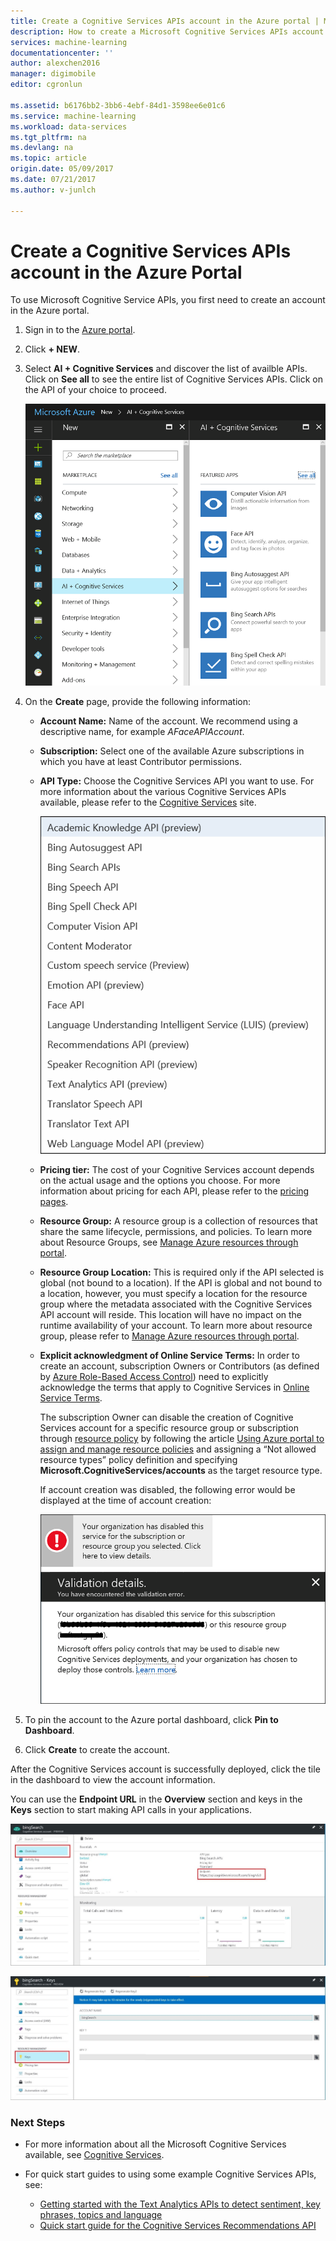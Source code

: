 ```yaml
---
title: Create a Cognitive Services APIs account in the Azure portal | Microsoft Docs
description: How to create a Microsoft Cognitive Services APIs account in the Azure portal.
services: machine-learning
documentationcenter: ''
author: alexchen2016
manager: digimobile
editor: cgronlun

ms.assetid: b6176bb2-3bb6-4ebf-84d1-3598ee6e01c6
ms.service: machine-learning
ms.workload: data-services
ms.tgt_pltfrm: na
ms.devlang: na
ms.topic: article
origin.date: 05/09/2017
ms.date: 07/21/2017
ms.author: v-junlch

---
```


# Create a Cognitive Services APIs account in the Azure Portal

To use Microsoft Cognitive Service APIs, you first need to create an account in the Azure portal.

1. Sign in to the [Azure portal](http://portal.azure.cn).

2. Click **+ NEW**.

3. Select **AI + Cognitive Services** and discover the list of availble APIs. Click on **See all** to see the entire list of Cognitive Services APIs. Click on the API of your choice to proceed.

    ![Select Cognitive Services APIs](./media/cognitive-services-apis-create-account/select-cognitive-services-apis.png)

4. On the **Create** page, provide the following information:

   - **Account Name:** Name of the account. We recommend using a descriptive name, for example *AFaceAPIAccount*.

   - **Subscription:** Select one of the available Azure subscriptions in which you have at least Contributor permissions.

   - **API Type:** Choose the Cognitive Services API you want to use. For more information about the various Cognitive Services APIs available, please refer to the [Cognitive Services](/cognitive-services/) site.

        ![Select API type](./media/cognitive-services-apis-create-account/list-of-apis.png)

   - **Pricing tier:** The cost of your Cognitive Services account depends on the actual usage and the options you choose. For more information about pricing for each API, please refer to the [pricing pages](https://www.azure.cn/pricing/details/cognitive-services/).

   - **Resource Group:** A resource group is a collection of resources that share the same lifecycle, permissions, and policies. To learn more about Resource Groups, see [Manage Azure resources through portal](/azure-resource-manager/resource-group-portal).

   - **Resource Group Location:** This is required only if the API selected is global (not bound to a location). If the API is global and not bound to a location, however, you must specify a location for the resource group where the metadata associated with the Cognitive Services API account will reside. This location will have no impact on the runtime availability of your account. To learn more about resource group, please refer to [Manage Azure resources through portal](/azure-resource-manager/resource-group-portal).

   - **Explicit acknowledgment of Online Service Terms:** In order to create an account, subscription Owners or Contributors (as defined by [Azure Role-Based Access Control](/active-directory/role-based-access-control-what-is/)) need to explicitly acknowledge the terms that apply to Cognitive Services in [Online Service Terms](https://www.microsoft.com/en-us/Licensing/product-licensing/products.aspx). 

     The subscription Owner can disable the creation of Cognitive Services account for a specific resource group or subscription through [resource policy](/azure-resource-manager/resource-manager-policy) by following the article [Using Azure portal to assign and manage resource policies](/azure-resource-manager/resource-manager-policy-portal) and assigning a “Not allowed resource types” policy definition and specifying **Microsoft.CognitiveServices/accounts** as the target resource type.

     If account creation was disabled, the following error would be displayed at the time of account creation:

     ![Account creation error](./media/cognitive-services-apis-create-account/error-message.png)

5. To pin the account to the Azure portal dashboard, click **Pin to Dashboard**.

6. Click **Create** to create the account.

After the Cognitive Services account is successfully deployed,
click the tile in the dashboard to view the account information.

You can use the **Endpoint URL** in the **Overview** section and keys in the **Keys** section to start making
API calls in your applications.

![Display account information](./media/cognitive-services-apis-create-account/display-account.png)

![Display account keys](./media/cognitive-services-apis-create-account/account-keys.png)

### Next Steps

- For more information about all the Microsoft Cognitive Services available, see [Cognitive Services](/cognitive-services/).

- For quick start guides to using some example Cognitive Services APIs, see:
    - [Getting started with the Text Analytics APIs to detect sentiment, key phrases, topics and language](cognitive-services-text-analytics-quick-start.md)
    - [Quick start guide for the Cognitive Services Recommendations API](cognitive-services-recommendations-quick-start.md)


